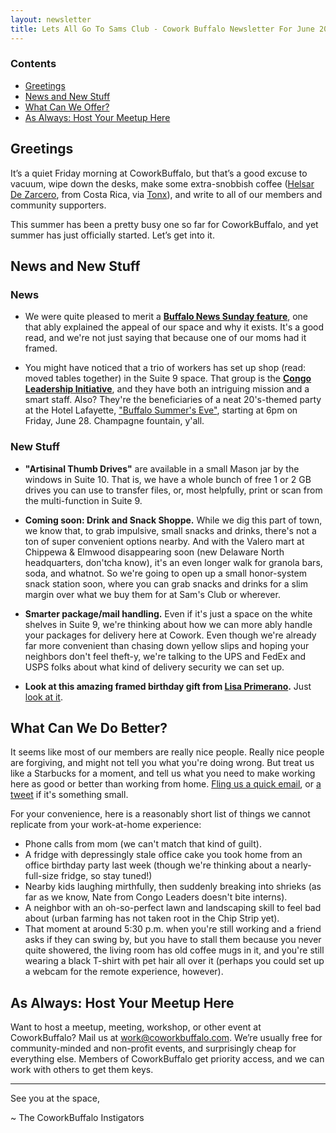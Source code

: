 ```yaml
---
layout: newsletter
title: Lets All Go To Sams Club - Cowork Buffalo Newsletter For June 2012
---
```


### Contents ###

+ <a href="#greetings">Greetings</a>
+ <a href="#news">News and New Stuff</a>
+ <a href="#what">What Can We Offer?</a>
+ <a href="#host">As Always: Host Your Meetup Here</a>

## <a name="greetings">Greetings</a> ##

It’s a quiet Friday morning at CoworkBuffalo, but that’s a good excuse to vacuum, wipe down the desks, make some extra-snobbish coffee ([Helsar De Zarcero](http://www.roastmasters.com/costamicro4.html), from Costa Rica, via [Tonx](http://tonx.org)), and write to all of our members and community supporters.

This summer has been a pretty busy one so far for CoworkBuffalo, and yet summer has just officially started. Let’s get into it.

## <a name="news">News and New Stuff</a> ##

### News ###

+ We were quite pleased to merit a [**Buffalo News Sunday feature**](http://www.buffalonews.com/apps/pbcs.dll/article?AID=/20130609/CITYANDREGION/130609339), one that ably explained the appeal of our space and why it exists. It's a good read, and we're not just saying that because one of our moms had it framed.

+ You might have noticed that a trio of workers has set up shop (read: moved tables together) in the Suite 9 space. That group is the [**Congo Leadership Initiative**](http://www.congoleaders.org/), and they have both an intriguing mission and a smart staff. Also? They're the beneficiaries of a neat 20's-themed party at the Hotel Lafayette, ["Buffalo Summer's Eve"](http://www.buffalosummerseve.com/), starting at 6pm on Friday, June 28. Champagne fountain, y'all.

### New Stuff ###

+ **"Artisinal Thumb Drives"** are available in a small Mason jar by the windows in Suite 10. That is, we have a whole bunch of free 1 or 2 GB drives you can use to transfer files, or, most helpfully, print or scan from the multi-function in Suite 9.

+ **Coming soon: Drink and Snack Shoppe.** While we dig this part of town, we know that, to grab impulsive, small snacks and drinks, there's not a ton of super convenient options nearby. And with the Valero mart at Chippewa & Elmwood disappearing soon (new Delaware North headquarters, don'tcha know), it's an even longer walk for granola bars, soda, and whatnot. So we're going to open up a small honor-system snack station soon, where you can grab snacks and drinks for a slim margin over what we buy them for at Sam's Club or wherever.

+ **Smarter package/mail handling.** Even if it's just a space on the white shelves in Suite 9, we're thinking about how we can more ably handle your packages for delivery here at Cowork. Even though we're already far more convenient than chasing down yellow slips and hoping your neighbors don't feel theft-y, we're talking to the UPS and FedEx and USPS folks about what kind of delivery security we can set up.

+ **Look at this amazing framed birthday gift from [Lisa Primerano](http://primeranolaw.com/).** Just [look at it](http://www.flickr.com/photos/purdman1/8962261285/).

## <a name="what">What Can We Do Better?</a> ##

It seems like most of our members are really nice people. Really nice people are forgiving, and might not tell you what you're doing wrong. But treat us like a Starbucks for a moment, and tell us what you need to make working here as good or better than working from home. [Fling us a quick email](mailto:work@coworkbuffalo.com), or [a tweet](http://twitter.com/coworkbuffalo) if it's something small.

For your convenience, here is a reasonably short list of things we cannot replicate from your work-at-home experience:

+ Phone calls from mom (we can't match that kind of guilt).
+ A fridge with depressingly stale office cake you took home from an office birthday party last week (though we're thinking about a nearly-full-size fridge, so stay tuned!)
+ Nearby kids laughing mirthfully, then suddenly breaking into shrieks (as far as we know, Nate from Congo Leaders doesn't bite interns).
+ A neighbor with an oh-so-perfect lawn and landscaping skill to feel bad about (urban farming has not taken root in the Chip Strip yet).
+ That moment at around 5:30 p.m. when you're still working and a friend asks if they can swing by, but you have to stall them because you never quite showered, the living room has old coffee mugs in it, and you're still wearing a black T-shirt with pet hair all over it (perhaps you could set up a webcam for the remote experience, however).

## As Always: Host Your Meetup Here ##

Want to host a meetup, meeting, workshop, or other event at CoworkBuffalo? Mail us at [work@coworkbuffalo.com](mailto:work@coworkbuffalo.com). We’re usually free for community-minded and non-profit events, and surprisingly cheap for everything else. Members of CoworkBuffalo get priority access, and we can work with others to get them keys.

***

See you at the space,

~ The CoworkBuffalo Instigators
